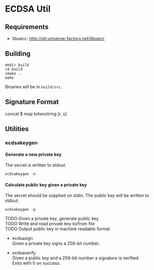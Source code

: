 ECDSA Util
==========

Requirements
------------

  * libuecc: http://git.universe-factory.net/libuecc

Building
--------

    mkdir build
    cd build
    cmake ..
    make

Binaries will be in `build/src`.

Signature Format
----------------

concat $ map tohexstring [r, s]

Utilities
---------

### ecdsakeygen

#### Generate a new private key

The secret is written to stdout.

    ecdsakeygen -n

#### Calculate public key given a private key

The secret should be supplied on stdin. The public key will be written to
stdout.

    ecdsakeygen -p

TODO Given a private key, generate public key  
TODO Write and read private key to/from file  
TODO Output public key in machine readable format  

  * ecdsasign  
    Given a private key signs a 256-bit number.

  * ecdsaverify  
    Given a public key and a 256-bit number a signature is verified.  
    Exits with 0 on success.  
